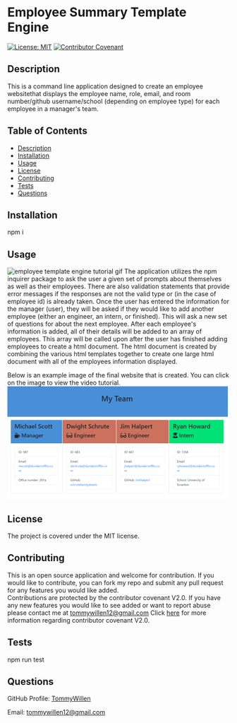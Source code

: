 # Employee Summary Template Engine

[![License: MIT](https://img.shields.io/badge/License-MIT-yellow.svg)](https://opensource.org/licenses/MIT)
[![Contributor Covenant](https://img.shields.io/badge/Contributor%20Covenant-v2.0%20adopted-ff69b4.svg)](https://www.contributor-covenant.org/version/2/0/code_of_conduct/code_of_conduct.md)

## Description

This is a command line application designed to create an employee websitethat displays the employee name, role, email, and room number/github username/school (depending on employee type) for each employee in a manager's team.

## Table of Contents
    
- [Description](#description)
- [Installation](#Installation)
- [Usage](#Usage)
- [License](#License)
- [Contributing](#Contributing)
- [Tests](#Tests)
- [Questions](#Questions)
    
## Installation
    
npm i
    
## Usage
![employee template engine tutorial gif](/images/employee-template-engine-gif.gif) 
The application utilizes the npm inquirer package to ask the user a given set of prompts about themselves as well as their employees. There are also validation statements that provide error messages if the responses are not the valid type or (in the case of employee id) is already taken. Once the user has entered the information for the manager (user), they will be asked if they would like to add another employee (either an engineer, an intern, or finished). This will ask a new set of questions for about the next employee. After each employee's information is added, all of their details will be added to an array of employees. This array will be called upon after the user has finished adding employees to create a html document. The html document is created by combining the various html templates together to create one large html document with all of the employees information displayed.

Below is an example image of the final website that is created. You can click on the image to view the video tutorial.
[![example website. click to view tutorial video](/images/example-employee-website.PNG)](https://youtu.be/8zMPxrv5w8E)
    
## License
    
The project is covered under the MIT license.
    
## Contributing
    
    
 
This is an open source application and welcome for contribution. If you would like to contribute, you can fork my repo and submit any pull request for any features you would like added.    
Contributions are protected by the contributor covenant V2.0. If you have any new features you would like to see added or want to report abuse please contact me at tommywillen12@gmail.com 
Click [here](https://www.contributor-covenant.org/version/2/0/code_of_conduct/code_of_conduct.md) for more information regarding contributor covenant V2.0.
 
    
## Tests
    
npm run test
    
## Questions
    
GitHub Profile: [TommyWillen](https://github.com/TommyWillen)

Email: tommywillen12@gmail.com